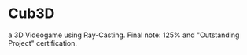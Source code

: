# Cub3D

a 3D Videogame using Ray-Casting.
Final note: 125% and "Outstanding Project" certification.
